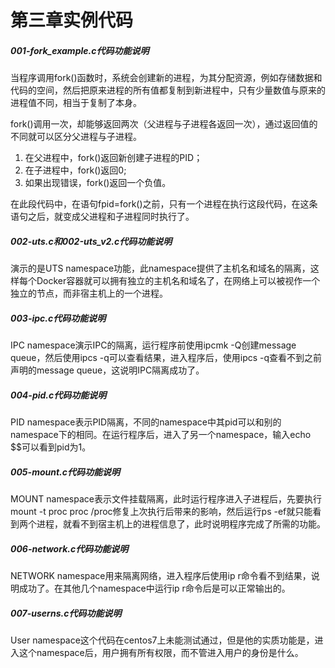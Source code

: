 # 第三章实例代码
##### 001-fork_example.c代码功能说明
当程序调用fork()函数时，系统会创建新的进程，为其分配资源，例如存储数据和代码的空间，然后把原来进程的所有值都复制到新进程中，只有少量数值与原来的进程值不同，相当于复制了本身。

fork()调用一次，却能够返回两次（父进程与子进程各返回一次），通过返回值的不同就可以区分父进程与子进程。

1. 在父进程中，fork()返回新创建子进程的PID；
2. 在子进程中，fork()返回0;
3. 如果出现错误，fork()返回一个负值。 


在此段代码中，在语句fpid=fork()之前，只有一个进程在执行这段代码，在这条语句之后，就变成父进程和子进程同时执行了。

##### 002-uts.c和002-uts_v2.c代码功能说明
演示的是UTS namespace功能，此namespace提供了主机名和域名的隔离，这样每个Docker容器就可以拥有独立的主机名和域名了，在网络上可以被视作一个独立的节点，而非宿主机上的一个进程。

##### 003-ipc.c代码功能说明
IPC namespace演示IPC的隔离，运行程序前使用ipcmk -Q创建message queue，然后使用ipcs -q可以查看结果，进入程序后，使用ipcs -q查看不到之前声明的message queue，这说明IPC隔离成功了。

##### 004-pid.c代码功能说明
PID namespace表示PID隔离，不同的namespace中其pid可以和别的namespace下的相同。在运行程序后，进入了另一个namespace，输入echo $$可以看到pid为1。

##### 005-mount.c代码功能说明
MOUNT namespace表示文件挂载隔离，此时运行程序进入子进程后，先要执行mount -t proc proc /proc修复上次执行后带来的影响，然后运行ps -ef就只能看到两个进程，就看不到宿主机上的进程信息了，此时说明程序完成了所需的功能。

##### 006-network.c代码功能说明
NETWORK namespace用来隔离网络，进入程序后使用ip r命令看不到结果，说明成功了。在其他几个namespace中运行ip r命令后是可以正常输出的。          

##### 007-userns.c代码功能说明
User namespace这个代码在centos7上未能测试通过，但是他的实质功能是，进入这个namespace后，用户拥有所有权限，而不管进入用户的身份是什么。
